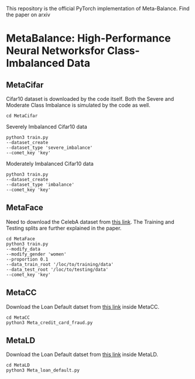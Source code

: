 This repository is the official PyTorch implementation of Meta-Balance. Find the paper on arxiv

# MetaBalance: High-Performance Neural Networksfor Class-Imbalanced Data


## MetaCifar

Cifar10 dataset is downloaded by the code itself.
Both the Severe and Moderate Class Imbalance is simulated by the code as well.

```
cd MetaCifar
```

Severely Imbalanced Cifar10 data
```
python3 train.py 
--dataset_create 
--dataset_type 'severe_imbalance' 
--comet_key 'key' 
```

Moderately Imbalanced Cifar10 data
```
python3 train.py 
--dataset_create 
--dataset_type 'imbalance' 
--comet_key 'key'
```

## MetaFace
Need to download the CelebA dataset from [this link](https://mmlab.ie.cuhk.edu.hk/projects/CelebA.html).
The Training and Testing splits are further explained in the paper.
```
cd MetaFace
python3 train.py 
--modify_data 
--modify_gender 'women' 
--proportion 0.1 
--data_train_root '/loc/to/training/data' 
--data_test_root '/loc/to/testing/data' 
--comet_key 'key'
```

## MetaCC
Download the Loan Default datset from [this link](https://www.kaggle.com/c/1056lab-credit-card-fraud-detection) inside MetaCC.
```
cd MetaCC 
python3 Meta_credit_card_fraud.py 
```

## MetaLD
Download the Loan Default datset from [this link](https://www.kaggle.com/sarahvch/predicting-who-pays-back-loans) inside MetaLD.
```
cd MetaLD 
python3 Meta_loan_default.py 
```
